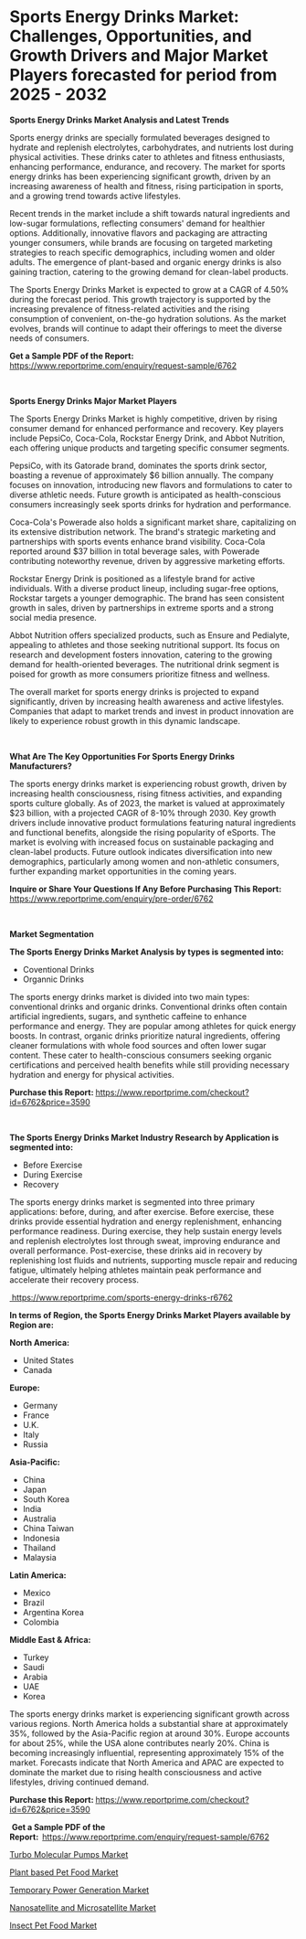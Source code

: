 <p><h1>Sports Energy Drinks Market: Challenges, Opportunities, and Growth Drivers and Major Market Players forecasted for period from 2025 - 2032</h1></p><p><strong>Sports Energy Drinks Market Analysis and Latest Trends</strong></p>
<p><p>Sports energy drinks are specially formulated beverages designed to hydrate and replenish electrolytes, carbohydrates, and nutrients lost during physical activities. These drinks cater to athletes and fitness enthusiasts, enhancing performance, endurance, and recovery. The market for sports energy drinks has been experiencing significant growth, driven by an increasing awareness of health and fitness, rising participation in sports, and a growing trend towards active lifestyles.</p><p>Recent trends in the market include a shift towards natural ingredients and low-sugar formulations, reflecting consumers' demand for healthier options. Additionally, innovative flavors and packaging are attracting younger consumers, while brands are focusing on targeted marketing strategies to reach specific demographics, including women and older adults. The emergence of plant-based and organic energy drinks is also gaining traction, catering to the growing demand for clean-label products.</p><p>The Sports Energy Drinks Market is expected to grow at a CAGR of 4.50% during the forecast period. This growth trajectory is supported by the increasing prevalence of fitness-related activities and the rising consumption of convenient, on-the-go hydration solutions. As the market evolves, brands will continue to adapt their offerings to meet the diverse needs of consumers.</p></p>
<p><strong>Get a Sample PDF of the Report:&nbsp;</strong> <a href="https://www.reportprime.com/enquiry/request-sample/6762?utm_campaign=2286&utm_medium=2&utm_source=Github&utm_content=ia&utm_term=19032025&utm_id=sports-energy-drinks">https://www.reportprime.com/enquiry/request-sample/6762</a></p>
<p>&nbsp;</p>
<p><strong>Sports Energy Drinks Major Market Players</strong></p>
<p><p>The Sports Energy Drinks Market is highly competitive, driven by rising consumer demand for enhanced performance and recovery. Key players include PepsiCo, Coca-Cola, Rockstar Energy Drink, and Abbot Nutrition, each offering unique products and targeting specific consumer segments.</p><p>PepsiCo, with its Gatorade brand, dominates the sports drink sector, boasting a revenue of approximately $6 billion annually. The company focuses on innovation, introducing new flavors and formulations to cater to diverse athletic needs. Future growth is anticipated as health-conscious consumers increasingly seek sports drinks for hydration and performance.</p><p>Coca-Cola's Powerade also holds a significant market share, capitalizing on its extensive distribution network. The brand's strategic marketing and partnerships with sports events enhance brand visibility. Coca-Cola reported around $37 billion in total beverage sales, with Powerade contributing noteworthy revenue, driven by aggressive marketing efforts.</p><p>Rockstar Energy Drink is positioned as a lifestyle brand for active individuals. With a diverse product lineup, including sugar-free options, Rockstar targets a younger demographic. The brand has seen consistent growth in sales, driven by partnerships in extreme sports and a strong social media presence.</p><p>Abbot Nutrition offers specialized products, such as Ensure and Pedialyte, appealing to athletes and those seeking nutritional support. Its focus on research and development fosters innovation, catering to the growing demand for health-oriented beverages. The nutritional drink segment is poised for growth as more consumers prioritize fitness and wellness.</p><p>The overall market for sports energy drinks is projected to expand significantly, driven by increasing health awareness and active lifestyles. Companies that adapt to market trends and invest in product innovation are likely to experience robust growth in this dynamic landscape.</p></p>
<p>&nbsp;</p>
<p><strong>What Are The Key Opportunities For Sports Energy Drinks Manufacturers?</strong></p>
<p><p>The sports energy drinks market is experiencing robust growth, driven by increasing health consciousness, rising fitness activities, and expanding sports culture globally. As of 2023, the market is valued at approximately $23 billion, with a projected CAGR of 8-10% through 2030. Key growth drivers include innovative product formulations featuring natural ingredients and functional benefits, alongside the rising popularity of eSports. The market is evolving with increased focus on sustainable packaging and clean-label products. Future outlook indicates diversification into new demographics, particularly among women and non-athletic consumers, further expanding market opportunities in the coming years.</p></p>
<p><strong>Inquire or Share Your Questions If Any Before Purchasing This Report:</strong> <a href="https://www.reportprime.com/enquiry/pre-order/6762?utm_campaign=2286&utm_medium=2&utm_source=Github&utm_content=ia&utm_term=19032025&utm_id=sports-energy-drinks">https://www.reportprime.com/enquiry/pre-order/6762</a></p>
<p>&nbsp;</p>
<p><strong>Market Segmentation</strong></p>
<p><strong>The Sports Energy Drinks Market Analysis by types is segmented into:</strong></p>
<p><ul><li>Coventional Drinks</li><li>Organnic Drinks</li></ul></p>
<p><p>The sports energy drinks market is divided into two main types: conventional drinks and organic drinks. Conventional drinks often contain artificial ingredients, sugars, and synthetic caffeine to enhance performance and energy. They are popular among athletes for quick energy boosts. In contrast, organic drinks prioritize natural ingredients, offering cleaner formulations with whole food sources and often lower sugar content. These cater to health-conscious consumers seeking organic certifications and perceived health benefits while still providing necessary hydration and energy for physical activities.</p></p>
<p><strong>Purchase this Report:&nbsp;</strong><a href="https://www.reportprime.com/checkout?id=6762&price=3590&utm_campaign=2286&utm_medium=2&utm_source=Github&utm_content=ia&utm_term=19032025&utm_id=sports-energy-drinks">https://www.reportprime.com/checkout?id=6762&price=3590</a></p>
<p>&nbsp;</p>
<p><strong>The Sports Energy Drinks Market Industry Research by Application is segmented into:</strong></p>
<p><ul><li>Before Exercise</li><li>During Exercise</li><li>Recovery</li></ul></p>
<p><p>The sports energy drinks market is segmented into three primary applications: before, during, and after exercise. Before exercise, these drinks provide essential hydration and energy replenishment, enhancing performance readiness. During exercise, they help sustain energy levels and replenish electrolytes lost through sweat, improving endurance and overall performance. Post-exercise, these drinks aid in recovery by replenishing lost fluids and nutrients, supporting muscle repair and reducing fatigue, ultimately helping athletes maintain peak performance and accelerate their recovery process.</p></p>
<p><a href="https://www.reportprime.com/sports-energy-drinks-r6762?utm_campaign=2286&utm_medium=2&utm_source=Github&utm_content=ia&utm_term=19032025&utm_id=sports-energy-drinks">&nbsp;https://www.reportprime.com/sports-energy-drinks-r6762</a></p>
<p><strong>In terms of Region, the Sports Energy Drinks Market Players available by Region are:</strong></p>
<p>
    <p> <strong> North America: </strong>
        <ul>
            <li>United States</li>
            <li>Canada</li>
        </ul>
        </p> 
    <p> <strong> Europe: </strong>
        <ul>
            <li>Germany</li>
            <li>France</li>
            <li>U.K.</li>
            <li>Italy</li>
            <li>Russia</li>
        </ul>
        </p> 
    <p> <strong> Asia-Pacific: </strong>
        <ul>
            <li>China</li>
            <li>Japan</li>
            <li>South Korea</li>
            <li>India</li>
            <li>Australia</li>
            <li>China Taiwan</li>
            <li>Indonesia</li>
            <li>Thailand</li>
            <li>Malaysia</li>
        </ul>
        </p> 
    <p> <strong> Latin America: </strong>
        <ul>
            <li>Mexico</li>
            <li>Brazil</li>
            <li>Argentina Korea</li>
            <li>Colombia</li>
        </ul>
        </p> 
    <p> <strong> Middle East & Africa: </strong>
        <ul>
            <li>Turkey</li>
            <li>Saudi</li>
            <li>Arabia</li>
            <li>UAE</li>
            <li>Korea</li>
        </ul>
    </p>
    </p>
<p><p>The sports energy drinks market is experiencing significant growth across various regions. North America holds a substantial share at approximately 35%, followed by the Asia-Pacific region at around 30%. Europe accounts for about 25%, while the USA alone contributes nearly 20%. China is becoming increasingly influential, representing approximately 15% of the market. Forecasts indicate that North America and APAC are expected to dominate the market due to rising health consciousness and active lifestyles, driving continued demand.</p></p>
<p><strong>Purchase this Report: </strong><a href="https://www.reportprime.com/checkout?id=6762&price=3590&utm_campaign=2286&utm_medium=2&utm_source=Github&utm_content=ia&utm_term=19032025&utm_id=sports-energy-drinks">https://www.reportprime.com/checkout?id=6762&price=3590</a></p>
<p>&nbsp;<strong>Get a Sample PDF of the Report:&nbsp;&nbsp;</strong><a href="https://www.reportprime.com/enquiry/request-sample/6762?utm_campaign=2286&utm_medium=2&utm_source=Github&utm_content=ia&utm_term=19032025&utm_id=sports-energy-drinks">https://www.reportprime.com/enquiry/request-sample/6762</a></p>
<p><strong></strong></p>
<p><p><a href="https://www.linkedin.com/pulse/turbo-molecular-pumps-market-trends-drivers-forecasted-cagr-hh9qe?utm_campaign=2286&utm_medium=2&utm_source=Github&utm_content=ia&utm_term=19032025&utm_id=sports-energy-drinks">Turbo Molecular Pumps Market</a></p><p><a href="https://github.com/beberjuban9a/Market-Research-Report-List-1/blob/main/plant-based-pet-food-market.md?utm_campaign=2286&utm_medium=2&utm_source=Github&utm_content=ia&utm_term=19032025&utm_id=sports-energy-drinks">Plant based Pet Food Market</a></p><p><a href="https://www.linkedin.com/pulse/evaluating-temporary-power-generation-market-size-growth-ry11e?utm_campaign=2286&utm_medium=2&utm_source=Github&utm_content=ia&utm_term=19032025&utm_id=sports-energy-drinks">Temporary Power Generation Market</a></p><p><a href="https://www.linkedin.com/pulse/nanosatellite-microsatellite-market-industry-trends-forecast-zulfe?utm_campaign=2286&utm_medium=2&utm_source=Github&utm_content=ia&utm_term=19032025&utm_id=sports-energy-drinks">Nanosatellite and Microsatellite Market</a></p><p><a href="https://github.com/diosohusch6x/Market-Research-Report-List-1/blob/main/insect-pet-food-market.md?utm_campaign=2286&utm_medium=2&utm_source=Github&utm_content=ia&utm_term=19032025&utm_id=sports-energy-drinks">Insect Pet Food Market</a></p></p>